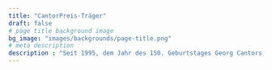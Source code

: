 ```yaml
---
title: "CantorPreis-Träger"
draft: false
# page title background image
bg_image: "images/backgrounds/page-title.png"
# meta description
description : "Seit 1995, dem Jahr des 150. Geburtstages Georg Cantors, wird jährlich ein herausragender Schüler bzw. eine herausragende Schülerin mit dem CantorPreis geehrt. Die Preisträger erhalten einen vom Förderverein des Georg-Cantor-Gymnasiums gestifteten Zinnbecher mit Motiven der Stadt Halle und 150€ Preisgeld. Mit diesem Preis werden Schüler für besondere Leistungen und Engagement für unsere Schule ausgezeichnet. Hier werden die CantorPreis-Träger der einzelnen Jahre vorgestellt"
---
```

